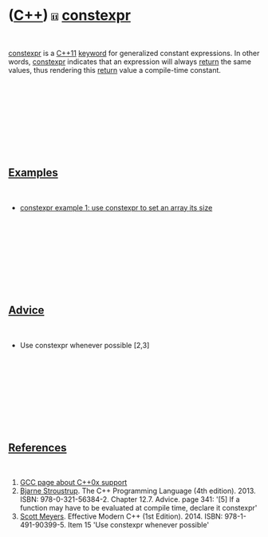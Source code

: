 
 

 

 

 

 

([C++](Cpp.md)) ![C++11](PicCpp11.png) [constexpr](CppConstexpr.md)
=====================================================================

 

[constexpr](CppConstexpr.md) is a [C++11](Cpp11.md)
[keyword](CppKeyword.md) for generalized constant expressions. In other
words, [constexpr](CppConstexpr.md) indicates that an expression will
always [return](CppReturn.md) the same values, thus rendering this
[return](CppReturn.md) value a compile-time constant.

 

 

 

 

 

[Examples](CppExamples.md)
---------------------------

 

-   [constexpr example 1: use constexpr to set an array its
    size](CppConstexprExample1.md)

 

 

 

 

 

[Advice](CppAdvice.md)
-----------------------

 

-   Use constexpr whenever possible \[2,3\]

 

 

 

 

 

[References](CppReferences.md)
-------------------------------

 

1.  [GCC page about C++0x
    support](http://gcc.gnu.org/projects/cxx0x.html)
2.  [Bjarne Stroustrup](CppBjarneStroustrup.md). The C++ Programming
    Language (4th edition). 2013. ISBN: 978-0-321-56384-2. Chapter 12.7.
    Advice. page 341: '\[5\] If a function may have to be evaluated at
    compile time, declare it constexpr'
3.  [Scott Meyers](CppScottMeyers.md). Effective Modern C++
    (1st Edition). 2014. ISBN: 978-1-491-90399-5. Item 15 'Use constexpr
    whenever possible'

 

 

 

 

 

 

